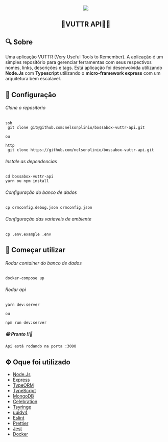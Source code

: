 <h1 align="center">
  <a>
    <img src='https://bossabox.com/img/logo__bossabox_full.svg'>
  </a>
</h1>

<h2 align="center">
  🚀VUTTR API🐱‍👤
</h2>


## 🔍 Sobre

Uma aplicação VUTTR (Very Useful Tools to Remember). A aplicação é um simples repositório para gerenciar ferramentas com seus respectivos nomes, links, descrições e tags.
Está aplicação foi desenvolvida utilizando <b>Node.Js</b> com <b>Typescript</b> utilizando o <b> micro-framework express</b> com um arquitetura bem escalavel.

## 🔧 Configuração
###### Clone o repositorio
    ssh
     git clone git@github.com:nelsonplinio/bossabox-vuttr-api.git
    
    ou 

    http
     git clone https://github.com/nelsonplinio/bossabox-vuttr-api.git

###### Instale as dependencias
    cd bossabox-vuttr-api
    yarn ou npm install

###### Configuração do banco de dados
    cp ormconfig.debug.json ormconfig.json

###### Configuração das variaveis de ambiente
    cp .env.example .env

## 🚀 Começar utilizar
###### Rodar container do banco de dados
    docker-compose up

###### Rodar api
    yarn dev:server
    
    ou

    npm run dev:server

##### 😁 Pronto !!🎉
    Api está rodando na porta :3000

## ⚙️ Oque foi utilizado
  - <a href='https://nodejs.org/en/'>Node.Js</a>
  - <a href='https://expressjs.com/'>Express</a>
  - <a href='https://expressjs.com/'>TypeORM</a>
  - <a href='https://www.typescriptlang.org/'>TypeScript</a>
  - <a href='https://docs.mongodb.com/drivers/node'>MongoDB</a>
  - <a href='https://github.com/arb/celebrate#readme'>Celebration</a>
  - <a href='https://github.com/microsoft/tsyringe'>Tsyringe</a>
  - <a href='https://github.com/thenativeweb/uuidv4#readme'>uuidv4</a>
  - <a href='https://eslint.org/'>Eslint</a>
  - <a href='https://prettier.io/'>Prettier</a>
  - <a href='https://jestjs.io/'>Jest</a>
  - <a href='https://www.docker.com/'>Docker</a>
